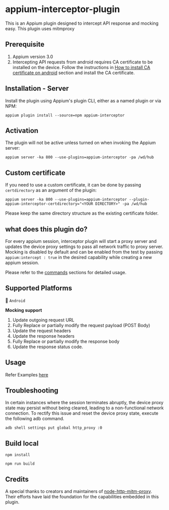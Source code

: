 # appium-interceptor-plugin

This is an Appium plugin designed to intercept API response and mocking easy.
This plugin uses mitmproxy

## Prerequisite

1. Appium version 3.0
2. Intercepting API requests from android requires CA certificate to be installed on the device. Follow the instructions in [How to install CA certificate on android](./docs/certificate-installation.md) section and install the CA certificate.

## Installation - Server

Install the plugin using Appium's plugin CLI, either as a named plugin or via NPM:

```shell
appium plugin install --source=npm appium-interceptor
```

## Activation

The plugin will not be active unless turned on when invoking the Appium server:

`appium server -ka 800 --use-plugins=appium-interceptor -pa /wd/hub`

## Custom certificate

If you need to use a custom certificate, it can be done by passing `certdirectory` as an argument of the plugin:

`appium server -ka 800 --use-plugins=appium-interceptor --plugin-appium-interceptor-certdirectory="<YOUR DIRECTORY>" -pa /wd/hub`

Please keep the same directory structure as the existing certificate folder.

## what does this plugin do?

For every appium session, interceptor plugin will start a proxy server and updates the device proxy settings to pass all network traffic to proxy server. Mocking is disabled by default and can be enabled from the test by passing `appium:intercept : true` in the desired capability while creating a new appium session.

Please refer to the [commands](/docs/commands.md) sections for detailed usage.

## Supported Platforms

💚 `Android`

**Mocking support**

1. Update outgoing request URL
2. Fully Replace or partially modify the request payload (POST Body)
3. Update the request headers
4. Update the response headers
5. Fully Replace or partially modify the response body
6. Update the response status code.

## Usage

Refer Examples [here](./test/plugin.spec.js)

## Troubleshooting

In certain instances where the session terminates abruptly, the device proxy state may persist without being cleared, leading to a non-functional network connection. To rectify this issue and reset the device proxy state, execute the following adb command.

`adb shell settings put global http_proxy :0` 

## Build local

`npm install`

`npm run build`

## Credits

A special thanks to creators and maintainers of [node-http-mitm-proxy](https://github.com/joeferner/node-http-mitm-proxy). Their efforts have laid the foundation for the capabilities embedded in this plugin.
